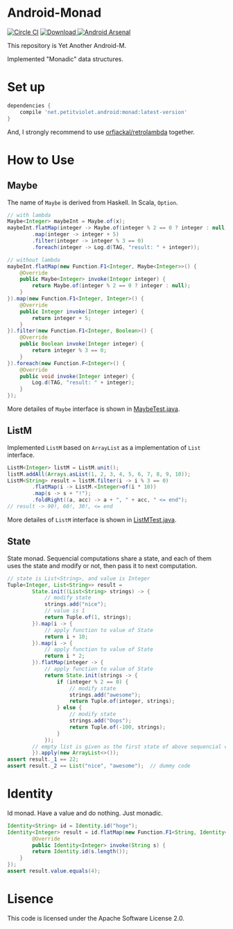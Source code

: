 # Android-Monad

[![Circle CI](https://circleci.com/gh/petitviolet/Android-Monad/tree/master.svg?style=svg)](https://circleci.com/gh/petitviolet/Android-Monad/tree/master)
[![Download](https://api.bintray.com/packages/petitviolet/maven/android-monad/images/download.svg) ](https://bintray.com/petitviolet/maven/android-monad/\_latestVersion)
[![Android Arsenal](https://img.shields.io/badge/Android%20Arsenal-Android--Monad-green.svg?style=true)](https://android-arsenal.com/details/1/2786)

This repository is Yet Another Android-M.

Implemented "Monadic" data structures.

# Set up

```groovy
dependencies {
    compile 'net.petitviolet.android:monad:latest-version'
}
```

And, I strongly recommend to use [orfjackal/retrolambda](https://github.com/orfjackal/retrolambda) together.

# How to Use

## Maybe

The name of `Maybe` is derived from Haskell.
In Scala, `Option`.

```java
// with lambda
Maybe<Integer> maybeInt = Maybe.of(x);
maybeInt.flatMap(integer -> Maybe.of(integer % 2 == 0 ? integer : null))
        .map(integer -> integer + 5)
        .filter(integer -> integer % 3 == 0)
        .foreach(integer -> Log.d(TAG, "result: " + integer));

// without lambda
maybeInt.flatMap(new Function.F1<Integer, Maybe<Integer>>() {
    @Override
    public Maybe<Integer> invoke(Integer integer) {
        return Maybe.of(integer % 2 == 0 ? integer : null);
    }
}).map(new Function.F1<Integer, Integer>() {
    @Override
    public Integer invoke(Integer integer) {
        return integer + 5;
    }
}).filter(new Function.F1<Integer, Boolean>() {
    @Override
    public Boolean invoke(Integer integer) {
        return integer % 3 == 0;
    }
}).foreach(new Function.F<Integer>() {
    @Override
    public void invoke(Integer integer) {
        Log.d(TAG, "result: " + integer);
    }
});
```

More detailes of `Maybe` interface is shown in [MaybeTest.java](https://github.com/petitviolet/Android-Monad/blob/master/monad%2Fsrc%2Ftest%2Fjava%2Fnet%2Fpetitviolet%2Fmaybe%2FMaybeTest.java).

## ListM

Implemented `ListM` based on `ArrayList` as a implementation of `List` interface.

```java
ListM<Integer> listM = ListM.unit();
listM.addAll(Arrays.asList(1, 2, 3, 4, 5, 6, 7, 8, 9, 10));
ListM<String> result = listM.filter(i -> i % 3 == 0)
        .flatMap(i -> ListM.<Integer>of(i * 10))
        .map(s -> s + "!");
        .foldRight((a, acc) -> a + ", " + acc, " <= end");
// result -> 90!, 60!, 30!, <= end
```

More detailes of `ListM` interface is shown in [ListMTest.java](https://github.com/petitviolet/Android-Monad/blob/master/monad%2Fsrc%2Ftest%2Fjava%2Fnet%2Fpetitviolet%2Flist%2FListMTest.java).

## State

State monad.
Sequencial computations share a state, and each of them uses the state and modify or not, then pass it to next computation.

```java
// state is List<String>, and value is Integer
Tuple<Integer, List<String>> result =
        State.init((List<String> strings) -> {
            // modify state
            strings.add("nice");
            // value is 1
            return Tuple.of(1, strings);
        }).map(i -> {
            // apply function to value of State
            return i + 10;
        }).map(i -> {
            // apply function to value of State
            return i * 2;
        }).flatMap(integer -> {
            // apply function to value of State
            return State.init(strings -> {
                if (integer % 2 == 0) {
                    // modify state
                    strings.add("awesome");
                    return Tuple.of(integer, strings);
                } else {
                    // modify state
                    strings.add("Oops");
                    return Tuple.of(-100, strings);
                }
            });
        // empty list is given as the first state of above sequencial computations
        }).apply(new ArrayList<>());
assert result._1 == 22;
assert result._2 == List("nice", "awesome");  // dummy code
```

# Identity

Id monad.
Have a value and do nothing.
Just monadic.

```java
Identity<String> id = Identity.id("hoge");
Identity<Integer> result = id.flatMap(new Function.F1<String, Identity<Integer>>() {
        @Override
        public Identity<Integer> invoke(String s) {
        return Identity.id(s.length());
    }
});
assert result.value.equals(4);
```

# Lisence

This code is licensed under the Apache Software License 2.0.
